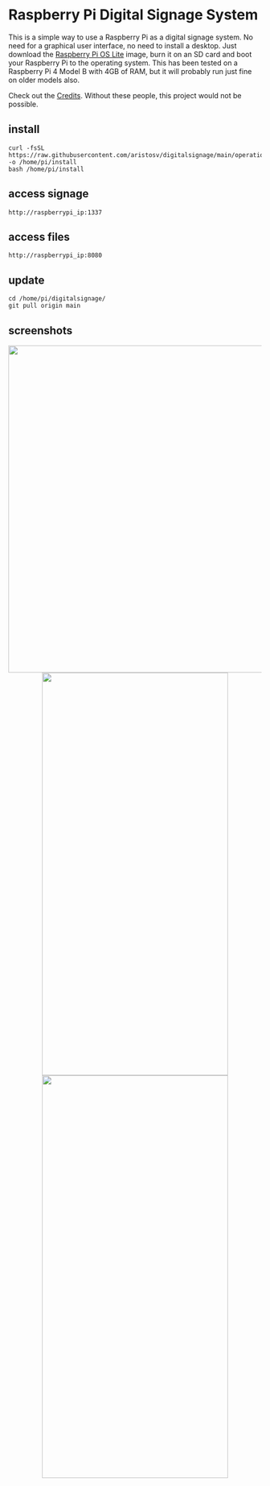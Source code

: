 # Raspberry Pi Digital Signage System

This is a simple way to use a Raspberry Pi as a digital signage system. No need for a graphical user interface, no need to install a desktop. Just download the [Raspberry Pi OS Lite](https://www.raspberrypi.com/software/operating-systems/) image, burn it on an SD card and boot your Raspberry Pi to the operating system. This has been tested on a Raspberry Pi 4 Model B with 4GB of RAM, but it will probably run just fine on older models also.

Check out the [Credits](https://github.com/aristosv/digitalsignage/blob/main/CREDITS.md). Without these people, this project would not be possible.

## install
```
curl -fsSL https://raw.githubusercontent.com/aristosv/digitalsignage/main/operations/install -o /home/pi/install
bash /home/pi/install
```
## access signage
```
http://raspberrypi_ip:1337
```
## access files
```
http://raspberrypi_ip:8080
```
## update
```
cd /home/pi/digitalsignage/
git pull origin main
```
## screenshots
<p align="center">
  <img width="800" height="650" src="https://raw.githubusercontent.com/aristosv/digitalsignage/main/media/logo/logo.png">
  <img width="370" height="800" src="https://raw.githubusercontent.com/aristosv/digitalsignage/main/screenshots/mobile_olivetin_1.png"> <img width="370" height="800" src="https://raw.githubusercontent.com/aristosv/digitalsignage/main/screenshots/mobile_filebrowser_1.png">
</p>
